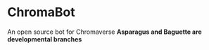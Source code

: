 # ChromaBot
An open source bot for Chromaverse
**Asparagus and Baguette are developmental branches**

